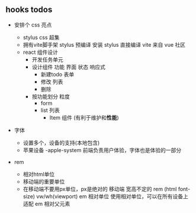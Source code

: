 ## hooks todos

- 安排个 css 亮点
    - stylus 
        css 超集
    - 拥有vite脚手架
        stylus 预编译 安装 stylus 直接编译
        vite 来自 vue 社区
    - react 组件设计
        - 开发任务单元
        - 设计组件
            功能 界面 状态 响应式
            - 新建todo 表单
            - 修改  列表
            - 删除
        - 按功能划分 粒度
            - form 
            - list 列表
                - Item 组件  (有利于维护和**性能**)

- 字体 
    - 设置多个，设备的支持(本地包含)
    - 苹果设备 -apple-system  前端负责用户体验，字体也是体验的一部分

- rem
    - 相对html单位
    - 移动端的重要单位
    - 在移动端不要用px单位，px是绝对的
        移动端 宽高不定的 rem (html font-size)  vw/wh(viewport) em 相对单位
        使用相对单位，可以在所有设备上适配
        em 相对父元素
